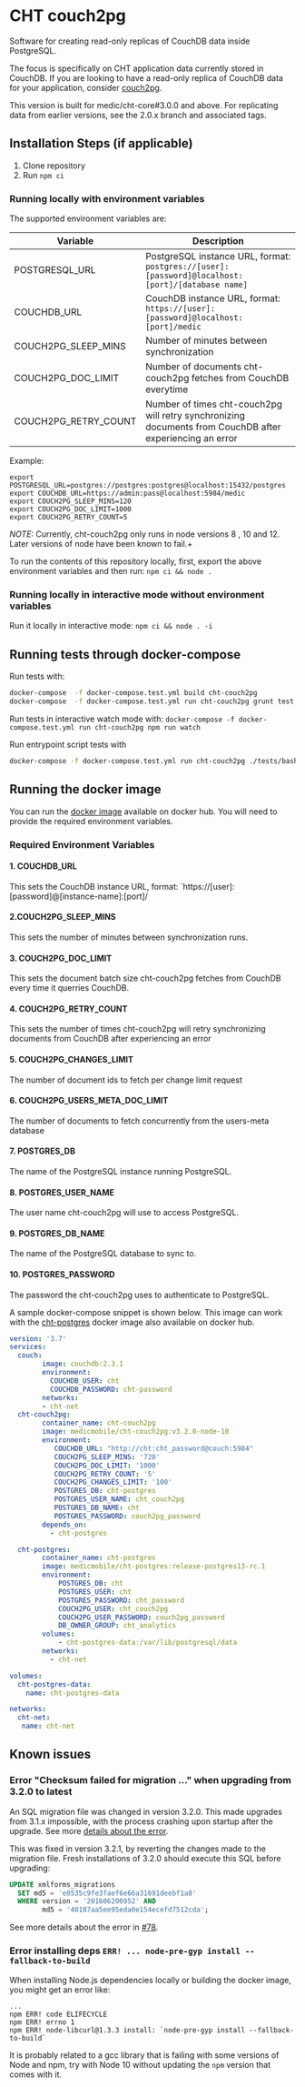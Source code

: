 # CHT couch2pg

Software for creating read-only replicas of CouchDB data inside PostgreSQL.

The focus is specifically on CHT application data currently stored in CouchDB. If you are looking to have a read-only replica of CouchDB data for your application, consider [couch2pg](https://www.npmjs.com/package/couch2pg).

This version is built for medic/cht-core#3.0.0 and above. For replicating data from earlier versions, see the 2.0.x branch and associated tags.


## Installation Steps (if applicable)

1. Clone repository
2. Run `npm ci`

### Running locally with environment variables

The supported environment variables are:

| Variable             | Description                                                                                                |
| -------------------- | ---------------------------------------------------------------------------------------------------------- |
| POSTGRESQL_URL       | PostgreSQL instance URL, format: `postgres://[user]:[password]@localhost:[port]/[database name]`           |
| COUCHDB_URL          | CouchDB instance URL, format: `https://[user]:[password]@localhost:[port]/medic`                           |
| COUCH2PG_SLEEP_MINS  | Number of minutes between synchronization                                                                  |
| COUCH2PG_DOC_LIMIT   | Number of documents cht-couch2pg fetches from CouchDB everytime                                          |
| COUCH2PG_RETRY_COUNT | Number of times cht-couch2pg will retry synchronizing documents from CouchDB after experiencing an error |

Example:
```
export POSTGRESQL_URL=postgres://postgres:postgres@localhost:15432/postgres
export COUCHDB_URL=https://admin:pass@localhost:5984/medic
export COUCH2PG_SLEEP_MINS=120
export COUCH2PG_DOC_LIMIT=1000
export COUCH2PG_RETRY_COUNT=5
```

*NOTE:* Currently, cht-couch2pg only runs in node versions 8 , 10 and 12. Later versions of node have been known to fail.+

To run the contents of this repository locally, first, export the above environment variables and then run:  `npm ci && node .`

### Running locally in interactive mode without environment variables

Run it locally in interactive mode: `npm ci && node . -i`

## Running tests through docker-compose

Run tests with:

```bash
docker-compose  -f docker-compose.test.yml build cht-couch2pg
docker-compose  -f docker-compose.test.yml run cht-couch2pg grunt test
```

Run tests in interactive watch mode with: `docker-compose -f docker-compose.test.yml run cht-couch2pg npm run watch`

Run entrypoint script tests with

```bash
docker-compose -f docker-compose.test.yml run cht-couch2pg ./tests/bash/bats/bin/bats  /app/tests/bash/test.bats
```

## Running  the docker image

You can run the [docker image](https://hub.docker.com/r/medicmobile/cht-couch2pg) available on docker hub.  You will need to provide the required environment variables.

### Required Environment Variables

#### 1. COUCHDB_URL

This sets the CouchDB instance URL, format: `https://[user]:[password]@[instance-name]:[port]/

#### 2.COUCH2PG_SLEEP_MINS

This sets the number of minutes between synchronization runs.

#### 3. COUCH2PG_DOC_LIMIT

This sets the document batch size cht-couch2pg fetches from CouchDB every time it querries CouchDB.

#### 4. COUCH2PG_RETRY_COUNT

This sets the number of times cht-couch2pg will retry synchronizing documents from CouchDB after experiencing an error

#### 5. COUCH2PG_CHANGES_LIMIT

The number of document ids to fetch per change limit request

#### 6. COUCH2PG_USERS_META_DOC_LIMIT

The number of documents to fetch concurrently from the users-meta database

#### 7. POSTGRES_DB

The name of the PostgreSQL instance running PostgreSQL.

#### 8. POSTGRES_USER_NAME

The user name cht-couch2pg will use to access PostgreSQL.

#### 9. POSTGRES_DB_NAME

The name of the PostgreSQL database to sync to.

#### 10. POSTGRES_PASSWORD

The password the cht-couch2pg uses to authenticate to PostgreSQL.

A sample docker-compose snippet is shown below. This image can work with the [cht-postgres](https://hub.docker.com/r/medicmobile/cht-postgres) docker image also available on docker hub.

```yaml
version: '3.7'
services:
  couch:
        image: couchdb:2.3.1
        environment:
          COUCHDB_USER: cht
          COUCHDB_PASSWORD: cht-password
        networks:
        - cht-net
  cht-couch2pg:
        container_name: cht-couch2pg
        image: medicmobile/cht-couch2pg:v3.2.0-node-10
        environment:
           COUCHDB_URL: "http://cht:cht_password@couch:5984"
           COUCH2PG_SLEEP_MINS: '720'
           COUCH2PG_DOC_LIMIT: '1000'
           COUCH2PG_RETRY_COUNT: '5'
           COUCH2PG_CHANGES_LIMIT: '100'
           POSTGRES_DB: cht-postgres
           POSTGRES_USER_NAME: cht_couch2pg
           POSTGRES_DB_NAME: cht
           POSTGRES_PASSWORD: couch2pg_password
        depends_on:
          - cht-postgres

  cht-postgres:
        container_name: cht-postgres
        image: medicmobile/cht-postgres:release-postgres13-rc.1
        environment:
            POSTGRES_DB: cht
            POSTGRES_USER: cht
            POSTGRES_PASSWORD: cht_password
            COUCH2PG_USER: cht_couch2pg
            COUCH2PG_USER_PASSWORD: couch2pg_password
            DB_OWNER_GROUP: cht_analytics
        volumes:
            - cht-postgres-data:/var/lib/postgresql/data
        networks:
          - cht-net

volumes:
  cht-postgres-data:
    name: cht-postgres-data

networks:
  cht-net:
   name: cht-net

```

## Known issues

### Error "Checksum failed for migration ..." when upgrading from 3.2.0 to latest

An SQL migration file was changed in version 3.2.0. This made upgrades from 3.1.x impossible, with the process crashing upon startup after the upgrade. See more [details about the error](https://github.com/medic/cht-couch2pg/issues/78).

This was fixed in version 3.2.1, by reverting the changes made to the migration file.
Fresh installations of 3.2.0 should execute this SQL before upgrading:

```sql
UPDATE xmlforms_migrations
  SET md5 = 'e0535c9fe3faef6e66a31691deebf1a8'
  WHERE version = '201606200952' AND
        md5 = '40187aa5ee95eda0e154ecefd7512cda';
```

See more details about the error in [#78](https://github.com/medic/cht-couch2pg/issues/78).

### Error installing deps `ERR! ... node-pre-gyp install --fallback-to-build`

When installing Node.js dependencies locally or building the docker image, you might get an error like:

```
...
npm ERR! code ELIFECYCLE
npm ERR! errno 1
npm ERR! node-libcurl@1.3.3 install: `node-pre-gyp install --fallback-to-build`
```

It is probably related to a gcc library that is failing with some versions of Node and npm, try with Node 10 without updating the `npm` version that comes with it.
